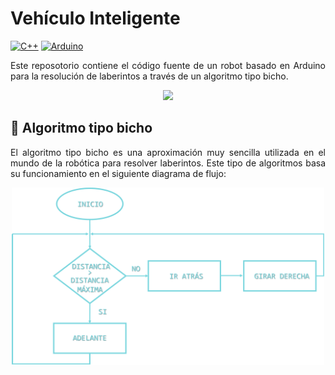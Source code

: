 # Vehículo Inteligente

[![C++](https://img.shields.io/badge/c++-3a3a3a?style=for-the-badge&logo=cplusplus&logoColor=blue)](https://github.com/susisip/vehiculo_inteligente)
[![Arduino](https://img.shields.io/badge/Arduino-3a3a3a?style=for-the-badge&logo=Arduino&logoColor=cyan)](https://github.com/susisip/vehiculo_inteligente)

<p align = "justify">
Este reposotorio contiene el código fuente de un robot basado en Arduino para la resolución de laberintos a través de un algoritmo tipo bicho.
</p>

<p align = "center">
  <img src="./resources/vehiculo_inteligente.PNG" width = 300>
</p>

## 🐛 Algoritmo tipo bicho 

<p align = "justify">
  El algoritmo tipo bicho es una aproximación muy sencilla utilizada en el mundo de la robótica para resolver laberintos. Este tipo de algoritmos basa su funcionamiento en el siguiente diagrama de flujo:
</p>

<p align = "center">
  <img src="./resources/diagrama_flujo.png" width = 500>
</p>
